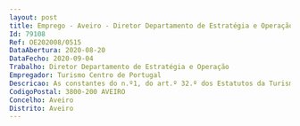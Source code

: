 ```yaml
--- 
layout: post
title: Emprego - Aveiro - Diretor Departamento de Estratégia e Operação
Id: 79108
Ref: OE202008/0515
DataAbertura: 2020-08-20
DataFecho: 2020-09-04
Trabalho: Diretor Departamento de Estratégia e Operação
Empregador: Turismo Centro de Portugal
Descricao: As constantes do n.º1, do art.º 32.º dos Estatutos da Turismo Centro de Portugal.
CodigoPostal: 3800-200 AVEIRO
Concelho: Aveiro
Distrito: Aveiro
--- 
```

